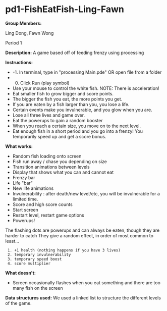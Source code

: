 pd1-FishEatFish-Ling-Fawn
=========================

**Group Members:**

Ling Dong, Fawn Wong

Period 1

**Description:** 
A game based off of feeding frenzy using processing

**Instructions:**
* -1. In terminal, type in "processing Main.pde" OR open file from a folder
* 0. Click Run (play symbol)
* Use your mouse to control the white fish. NOTE: There is acceleration!
* Eat smaller fish to grow bigger and score points.
* The bigger the fish you eat, the more points you get.
* If you are eaten by a fish larger than you, you lose a life.
* Certain events make you invulnerable, and you glow when you are.
* Lose all three lives and game over.
* Eat the powerups to gain a random booster
* When you reach a certain size, you move on to the next level.
* Eat enough fish in a short period and you go into a frenzy! You temporarily speed up and get a score bonus.

**What works:**
* Random fish loading onto screen
* Fish run away / chase you depending on size
* Transition animations between levels
* Display that shows what you can and cannot eat
* Frenzy bar
* Life "bar"
* New life animations
* Invulnerability : after death/new level/etc, you will be invulnerable for a limited time. 
* Score and high score counts
* Start screen
* Restart level, restart game options
* Powerups!


The flashing dots are powerups and can always be eaten, though they are harder to catch
They give a random effect, in order of most common to least...

     1. +1 health (nothing happens if you have 3 lives)
     2. temporary invulnerability
	 3. temporary speed boost
	 4. score multiplier

**What doesn't:**
* Screen occasionally flashes when you eat something and there are too many fish on the screen

**Data structures used:**
We used a linked list to structure the different levels of the game.
